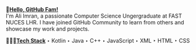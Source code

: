 👋<b><u>Hello, GitHub Fam!</u></b><br>
I'm Ali Imran, a passionate Computer Science Ungergraduate at FAST NUCES LHR. I have joined GitHub Community to learn from others and showcase my work and projects.

👨🏻‍💻<b><u>Tech Stack</u></b>
‣ Kotlin
‣ Java
‣ C++
‣ JavaScript
‣ XML
‣ HTML 
‣ CSS
